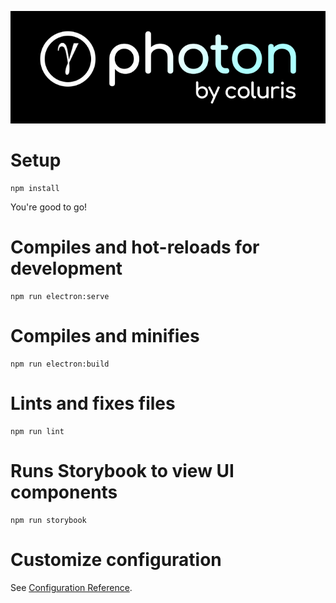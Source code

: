 ![photon-logo](https://raw.githubusercontent.com/coluris/photon/main/public/photon_icon.png)

# Setup

```
npm install
```

You're good to go!

# Compiles and hot-reloads for development

```
npm run electron:serve
```

# Compiles and minifies

```
npm run electron:build
```

# Lints and fixes files

```
npm run lint
```

# Runs Storybook to view UI components

```
npm run storybook
```

# Customize configuration

See [Configuration Reference](https://cli.vuejs.org/config/).
